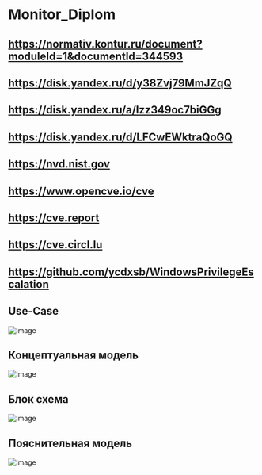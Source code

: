 # Monitor_Diplom

## https://normativ.kontur.ru/document?moduleId=1&documentId=344593

## https://disk.yandex.ru/d/y38Zvj79MmJZqQ

## https://disk.yandex.ru/a/Izz349oc7biGGg

## https://disk.yandex.ru/d/LFCwEWktraQoGQ

## https://nvd.nist.gov

## https://www.opencve.io/cve

## https://cve.report

## https://cve.circl.lu

## https://github.com/ycdxsb/WindowsPrivilegeEscalation

## Use-Case
![image](https://github.com/fsocietyV/Monitor_Diplom/assets/72657447/43e951fd-4578-446c-8c92-6c7285152a9e)

## Концептуальная модель
![image](https://github.com/fsocietyV/Monitor_Diplom/assets/72657447/da08ba15-4749-46f3-8d35-93add5b3d23f)

## Блок схема
![image](https://github.com/fsocietyV/Monitor_Diplom/assets/72657447/46ed48e5-5e16-40af-91a2-6a359dddb316)

## Пояснительная модель
![image](https://github.com/fsocietyV/Monitor_Diplom/assets/72657447/7eb1ca4c-a458-4629-a4ba-95b462aa7d22)
